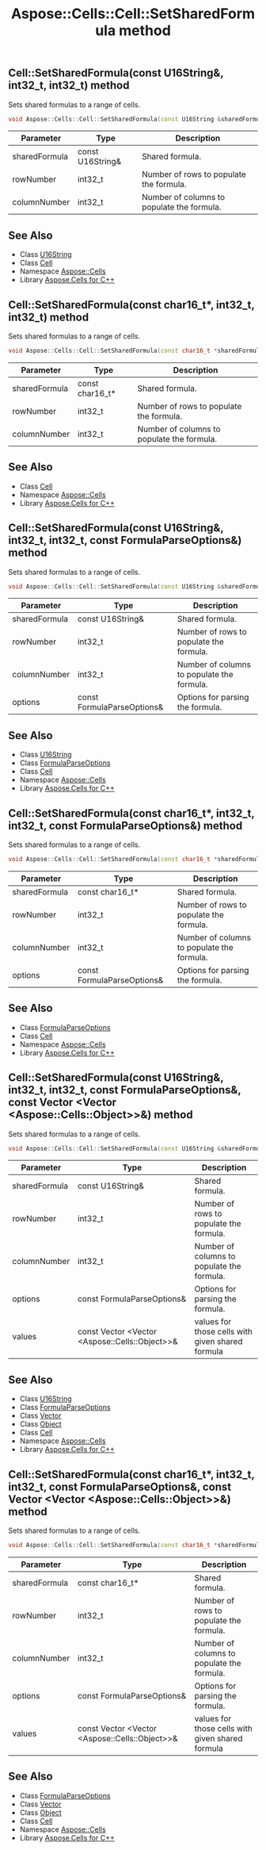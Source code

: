 ﻿---
title: Aspose::Cells::Cell::SetSharedFormula method
linktitle: SetSharedFormula
second_title: Aspose.Cells for C++ API Reference
description: 'Aspose::Cells::Cell::SetSharedFormula method. Sets shared formulas to a range of cells in C++.'
type: docs
weight: 4000
url: /cpp/aspose.cells/cell/setsharedformula/
---
## Cell::SetSharedFormula(const U16String\&, int32_t, int32_t) method


Sets shared formulas to a range of cells.

```cpp
void Aspose::Cells::Cell::SetSharedFormula(const U16String &sharedFormula, int32_t rowNumber, int32_t columnNumber)
```


| Parameter | Type | Description |
| --- | --- | --- |
| sharedFormula | const U16String\& | Shared formula. |
| rowNumber | int32_t | Number of rows to populate the formula. |
| columnNumber | int32_t | Number of columns to populate the formula. |

## See Also

* Class [U16String](../../u16string/)
* Class [Cell](../)
* Namespace [Aspose::Cells](../../)
* Library [Aspose.Cells for C++](../../../)
## Cell::SetSharedFormula(const char16_t*, int32_t, int32_t) method


Sets shared formulas to a range of cells.

```cpp
void Aspose::Cells::Cell::SetSharedFormula(const char16_t *sharedFormula, int32_t rowNumber, int32_t columnNumber)
```


| Parameter | Type | Description |
| --- | --- | --- |
| sharedFormula | const char16_t* | Shared formula. |
| rowNumber | int32_t | Number of rows to populate the formula. |
| columnNumber | int32_t | Number of columns to populate the formula. |

## See Also

* Class [Cell](../)
* Namespace [Aspose::Cells](../../)
* Library [Aspose.Cells for C++](../../../)
## Cell::SetSharedFormula(const U16String\&, int32_t, int32_t, const FormulaParseOptions\&) method


Sets shared formulas to a range of cells.

```cpp
void Aspose::Cells::Cell::SetSharedFormula(const U16String &sharedFormula, int32_t rowNumber, int32_t columnNumber, const FormulaParseOptions &options)
```


| Parameter | Type | Description |
| --- | --- | --- |
| sharedFormula | const U16String\& | Shared formula. |
| rowNumber | int32_t | Number of rows to populate the formula. |
| columnNumber | int32_t | Number of columns to populate the formula. |
| options | const FormulaParseOptions\& | Options for parsing the formula. |

## See Also

* Class [U16String](../../u16string/)
* Class [FormulaParseOptions](../../formulaparseoptions/)
* Class [Cell](../)
* Namespace [Aspose::Cells](../../)
* Library [Aspose.Cells for C++](../../../)
## Cell::SetSharedFormula(const char16_t*, int32_t, int32_t, const FormulaParseOptions\&) method


Sets shared formulas to a range of cells.

```cpp
void Aspose::Cells::Cell::SetSharedFormula(const char16_t *sharedFormula, int32_t rowNumber, int32_t columnNumber, const FormulaParseOptions &options)
```


| Parameter | Type | Description |
| --- | --- | --- |
| sharedFormula | const char16_t* | Shared formula. |
| rowNumber | int32_t | Number of rows to populate the formula. |
| columnNumber | int32_t | Number of columns to populate the formula. |
| options | const FormulaParseOptions\& | Options for parsing the formula. |

## See Also

* Class [FormulaParseOptions](../../formulaparseoptions/)
* Class [Cell](../)
* Namespace [Aspose::Cells](../../)
* Library [Aspose.Cells for C++](../../../)
## Cell::SetSharedFormula(const U16String\&, int32_t, int32_t, const FormulaParseOptions\&, const Vector \<Vector \<Aspose::Cells::Object\>\>\&) method


Sets shared formulas to a range of cells.

```cpp
void Aspose::Cells::Cell::SetSharedFormula(const U16String &sharedFormula, int32_t rowNumber, int32_t columnNumber, const FormulaParseOptions &options, const Vector<Vector<Aspose::Cells::Object>> &values)
```


| Parameter | Type | Description |
| --- | --- | --- |
| sharedFormula | const U16String\& | Shared formula. |
| rowNumber | int32_t | Number of rows to populate the formula. |
| columnNumber | int32_t | Number of columns to populate the formula. |
| options | const FormulaParseOptions\& | Options for parsing the formula. |
| values | const Vector \<Vector \<Aspose::Cells::Object\>\>\& | values for those cells with given shared formula |

## See Also

* Class [U16String](../../u16string/)
* Class [FormulaParseOptions](../../formulaparseoptions/)
* Class [Vector](../../vector/)
* Class [Object](../../object/)
* Class [Cell](../)
* Namespace [Aspose::Cells](../../)
* Library [Aspose.Cells for C++](../../../)
## Cell::SetSharedFormula(const char16_t*, int32_t, int32_t, const FormulaParseOptions\&, const Vector \<Vector \<Aspose::Cells::Object\>\>\&) method


Sets shared formulas to a range of cells.

```cpp
void Aspose::Cells::Cell::SetSharedFormula(const char16_t *sharedFormula, int32_t rowNumber, int32_t columnNumber, const FormulaParseOptions &options, const Vector<Vector<Aspose::Cells::Object>> &values)
```


| Parameter | Type | Description |
| --- | --- | --- |
| sharedFormula | const char16_t* | Shared formula. |
| rowNumber | int32_t | Number of rows to populate the formula. |
| columnNumber | int32_t | Number of columns to populate the formula. |
| options | const FormulaParseOptions\& | Options for parsing the formula. |
| values | const Vector \<Vector \<Aspose::Cells::Object\>\>\& | values for those cells with given shared formula |

## See Also

* Class [FormulaParseOptions](../../formulaparseoptions/)
* Class [Vector](../../vector/)
* Class [Object](../../object/)
* Class [Cell](../)
* Namespace [Aspose::Cells](../../)
* Library [Aspose.Cells for C++](../../../)
